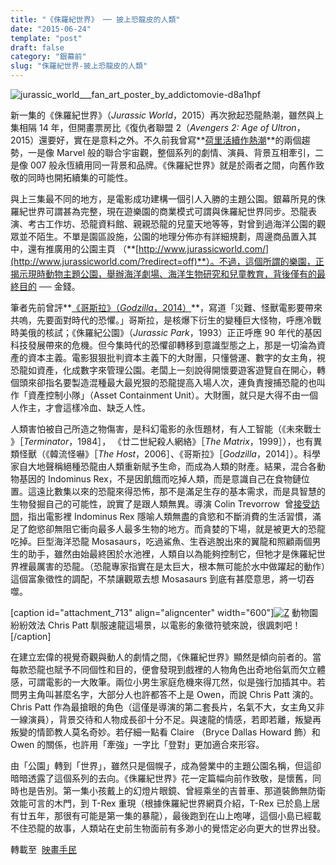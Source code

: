 ```yaml
---
title: "《侏羅紀世界》 ── 披上恐龍皮的人類"
date: "2015-06-24"
template: "post"
draft: false
category: "銀幕前"
slug: "侏羅紀世界-披上恐龍皮的人類"
---
```


![jurassic_world___fan_art_poster_by_addictomovie-d8a1hpf](https://samuelisme.files.wordpress.com/2015/06/jurassic_world___fan_art_poster_by_addictomovie-d8a1hpf.jpg?w=691)

新一集的《侏羅紀世界》（_Jurassic World_，2015）再次掀起恐龍熱潮，雖然與上集相隔 14 年，但開畫票房比《復仇者聯盟 2（_Avengers 2: Age of Ultron_，2015）還要好，實在是意料之外。不久前我曾寫**[荷里活續作熱潮](http://www.punchmagazine.hk/2014/sequels-of-hollywood/)**的兩個趨勢，一是像 Marvel 般的聯合宇宙觀，整個系列的劇情、演員、背景互相牽引，二是像 007 般永恆續用同一背景和品牌。《侏羅紀世界》就是於兩者之間，向舊作致敬的同時也開拓續集的可能性。

與上三集最不同的地方，是電影成功建構一個引人入勝的主題公園。銀幕所見的侏羅紀世界可謂甚為完整，現在遊樂園的商業模式可謂與侏羅紀世界同步。恐龍表演、考古工作坊、恐龍資料館、親親恐龍的兒童天地等等，對曾到過海洋公園的觀眾並不陌生。不單是園區設施，公園的地理分佈亦有詳細規劃，周邊商品置入其中，還有推廣用的公園主頁 （**[http://www.jurassicworld.com/](http://www.jurassicworld.com/?redirect=off)**）。不過，這個所謂的樂園，正揭示現時動物主題公園，舉辦海洋劇場、海洋生物研究和兒童教育，背後僅有的最終目的 ── 金錢。

筆者先前曾評**[《哥斯拉》（_Godzilla_，2014）](http://www.punchmagazine.hk/2015/humanity-in-monsters/)**，寫道「災難、怪獸電影要帶來共嗚，先要面對時代的恐懼。」哥斯拉，是核爆下衍生的變種巨大怪物，呼應冷戰時美俄的核試；《侏羅紀公園》（_Jurassic Park_，1993）正正呼應 90 年代的基因科技發展帶來的危機。但今集時代的恐懼卻轉移到意識型態之上，那是一切淪為資產的資本主義。電影狠狠批判資本主義下的大財團，只懂營運、數字的女主角，視恐龍如資產，化成數字來管理公園。老闆上一刻說得開懷要遊客遊覽自在開心，轉個頭來卻指名要製造混種最大最兇狠的恐龍提高入場人次，連負責搜捕恐龍的也叫作「資產控制小隊」（Asset Containment Unit）。大財團，就只是大得不由一個人作主，才會這樣冷血、缺乏人性。

人類害怕被自己所造之物傷害，是科幻電影的永恆題材，有人工智能（《未來戰士 》［_Terminator_，1984］， 《廿二世紀殺人網絡》［_The Matrix_，1999］），也有異類怪獸（《韓流怪嚇》［_The Host_，2006］、《哥斯拉》［_Godzilla_，2014］）。科學家自大地聲稱絕種恐龍由人類重新賦予生命，而成為人類的財產。結果，混合各動物基因的 Indominus Rex，不是因飢餓而吃掉人類，而是意識自己在食物鏈位置。這遠比數集以來的恐龍來得恐怖，那不是滿足生存的基本需求，而是具智慧的生物發掘自己的可能性，說實了是跟人類無異。導演 Colin Trevorrow  曾[接受訪問](http://bit.ly/1IYG2LR)，指出電影裡 Indominus Rex 隱喻人類無盡的貪慾和不斷消費的生活習慣，滿足了飽慾卻無阻它衝向最多人最多生物的地方。而貪婪的下場，就是被更大的恐龍吃掉。巨型海洋恐龍 Mosasaurs，吃過鯊魚、生吞逃脫出來的翼龍和照顧兩個男生的助手，雖然由始最終困於水池裡，人類自以為能夠控制它，但牠才是侏羅紀世界裡最厲害的恐龍。（恐龍專家指實在是太巨大，根本無可能於水中做躍起的動作）這個富象徵性的調配，不禁讓觀眾去想 Mosasaurs 到底有甚麼意思，將一切吞噬。

\[caption id="attachment_713" align="aligncenter" width="600"\][![Z](images/z.jpg)](https://samuelisme.files.wordpress.com/2015/06/z.jpg) 動物園紛紛效法 Chris Patt 馴服速龍這場景，以電影的象徵符號來說，很諷刺吧！\[/caption\]

在建立宏偉的視覺奇觀與動人的劇情之間，《侏羅紀世界》顯然是傾向前者的。當每款恐龍也賦予不同個性和目的，便會發現到戲裡的人物角色出奇地俗氣而欠立體感，可謂電影的一大敗筆。兩位小男生家庭危機來得兀然，似是強行加插其中。若問男主角叫甚麼名字，大部分人也許都答不上是 Owen，而說 Chris Patt 演的。Chris Patt 作為最搶眼的角色（這僅是導演的第二套長片，名氣不大，女主角又非一線演員），背景交待和人物成長卻十分不足。與速龍的情感，若即若離，叛變再叛變的情節教人莫名奇妙。若仔細一點看 Claire （Bryce Dallas Howard 飾）和 Owen 的關係，也許用「牽強」一字比「登對」更加適合來形容。

由「公園」轉到「世界」，雖然只是個幌子，成為營業中的主題公園名稱，但這卻暗暗透露了這個系列的去向。《侏羅紀世界》花一定篇幅向前作致敬，是懷舊，同時也是告別。第一集小孩戴上的幻燈片眼鏡、曾經乘坐的吉普車、那道裝飾無防衛效能可言的木門，到 T-Rex 重現（根據侏羅紀世界網頁介紹，T-Rex 已於島上居有廿五年，那很有可能是第一集的暴龍），最後跑到在山上咆哮，這個小島已經載不住恐龍的故事，人類站在史前生物面前有多渺小的覺悟定必向更大的世界出發。

轉載至  [映畫手民](http://www.cinezen.hk/?p=3909)
